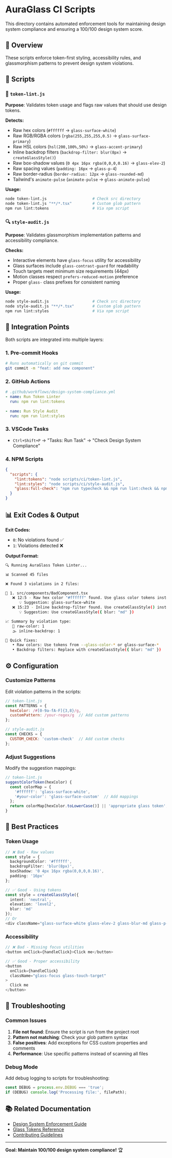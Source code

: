 # AuraGlass CI Scripts

This directory contains automated enforcement tools for maintaining design system compliance and ensuring a 100/100 design system score.

## 🎯 Overview

These scripts enforce token-first styling, accessibility rules, and glassmorphism patterns to prevent design system violations.

## 📁 Scripts

### 🎨 `token-lint.js`
**Purpose**: Validates token usage and flags raw values that should use design tokens.

**Detects:**
- Raw hex colors (`#ffffff` → `glass-surface-white`)
- Raw RGB/RGBA colors (`rgba(255,255,255,0.5)` → `glass-surface-primary`)
- Raw HSL colors (`hsl(200,100%,50%)` → `glass-accent-primary`)
- Inline backdrop filters (`backdrop-filter: blur(8px)` → `createGlassStyle()`)
- Raw box-shadow values (`0 4px 16px rgba(0,0,0,0.16)` → `glass-elev-2`)
- Raw spacing values (`padding: 16px` → `glass-p-4`)
- Raw border-radius (`border-radius: 12px` → `glass-rounded-md`)
- Tailwind's `animate-pulse` (`animate-pulse` → `glass-animate-pulse`)

**Usage:**
```bash
node token-lint.js                    # Check src directory
node token-lint.js "**/*.tsx"         # Custom glob pattern
npm run lint:tokens                   # Via npm script
```

### 🔍 `style-audit.js`
**Purpose**: Validates glassmorphism implementation patterns and accessibility compliance.

**Checks:**
- Interactive elements have `glass-focus` utility for accessibility
- Glass surfaces include `glass-contrast-guard` for readability
- Touch targets meet minimum size requirements (44px)
- Motion classes respect `prefers-reduced-motion` preference
- Proper `glass-` class prefixes for consistent naming

**Usage:**
```bash
node style-audit.js                   # Check src directory
node style-audit.js "**/*.tsx"        # Custom glob pattern
npm run lint:styles                   # Via npm script
```

## 🚀 Integration Points

Both scripts are integrated into multiple layers:

### 1. Pre-commit Hooks
```bash
# Runs automatically on git commit
git commit -m "feat: add new component"
```

### 2. GitHub Actions
```yaml
# .github/workflows/design-system-compliance.yml
- name: Run Token Linter
  run: npm run lint:tokens
  
- name: Run Style Audit  
  run: npm run lint:styles
```

### 3. VSCode Tasks
- `Ctrl+Shift+P` → "Tasks: Run Task" → "Check Design System Compliance"

### 4. NPM Scripts
```json
{
  "scripts": {
    "lint:tokens": "node scripts/ci/token-lint.js",
    "lint:styles": "node scripts/ci/style-audit.js",
    "glass:full-check": "npm run typecheck && npm run lint:check && npm run lint:tokens && npm run lint:styles && npm run glass:validate && npm run test:glass-contrast"
  }
}
```

## 📊 Exit Codes & Output

**Exit Codes:**
- `0`: No violations found ✅
- `1`: Violations detected ❌

**Output Format:**
```bash
🔍 Running AuraGlass Token Linter...

📊 Scanned 45 files

❌ Found 3 violations in 2 files:

📄 1. src/components/BadComponent.tsx
   ❌ 12:5 - Raw hex color "#ffffff" found. Use glass color tokens instead.
      💡 Suggestion: glass-surface-white
   ❌ 15:23 - Inline backdrop-filter found. Use createGlassStyle() instead.
      💡 Suggestion: Use createGlassStyle({ blur: "md" })

📈 Summary by violation type:
   🎨 raw-color: 1
   🌫️ inline-backdrop: 1

🔧 Quick fixes:
   • Raw colors: Use tokens from --glass-color-* or glass-surface-*
   • Backdrop filters: Replace with createGlassStyle({ blur: "md" })
```

## ⚙️ Configuration

### Customize Patterns
Edit violation patterns in the scripts:

```javascript
// token-lint.js
const PATTERNS = {
  hexColor: /#[0-9a-fA-F]{3,8}/g,
  customPattern: /your-regex/g  // Add custom patterns
};

// style-audit.js  
const CHECKS = {
  CUSTOM_CHECK: 'custom-check'  // Add custom checks
};
```

### Adjust Suggestions
Modify the suggestion mappings:

```javascript
// token-lint.js
suggestColorToken(hexColor) {
  const colorMap = {
    '#ffffff': 'glass-surface-white',
    '#your-color': 'glass-surface-custom'  // Add mappings
  };
  return colorMap[hexColor.toLowerCase()] || 'appropriate glass token';
}
```

## 🎯 Best Practices

### Token Usage
```typescript
// ❌ Bad - Raw values
const style = {
  backgroundColor: '#ffffff',
  backdropFilter: 'blur(8px)',
  boxShadow: '0 4px 16px rgba(0,0,0,0.16)',
  padding: '16px'
};

// ✅ Good - Using tokens
const style = createGlassStyle({ 
  intent: 'neutral', 
  elevation: 'level2',
  blur: 'md' 
});
// Or
<div className="glass-surface-white glass-elev-2 glass-blur-md glass-p-4">
```

### Accessibility
```typescript
// ❌ Bad - Missing focus utilities
<button onClick={handleClick}>Click me</button>

// ✅ Good - Proper accessibility
<button 
  onClick={handleClick}
  className="glass-focus glass-touch-target"
>
  Click me
</button>
```

## 🔄 Troubleshooting

### Common Issues

1. **File not found**: Ensure the script is run from the project root
2. **Pattern not matching**: Check your glob pattern syntax
3. **False positives**: Add exceptions for CSS custom properties and comments
4. **Performance**: Use specific patterns instead of scanning all files

### Debug Mode
Add debug logging to scripts for troubleshooting:

```javascript
const DEBUG = process.env.DEBUG === 'true';
if (DEBUG) console.log('Processing file:', filePath);
```

## 📚 Related Documentation

- [Design System Enforcement Guide](../../docs/DESIGN_SYSTEM_ENFORCEMENT.md)
- [Glass Tokens Reference](../../docs/GLASS_TOKENS.md)
- [Contributing Guidelines](../../CONTRIBUTING.md)

---

**Goal: Maintain 100/100 design system compliance!** 🏆
